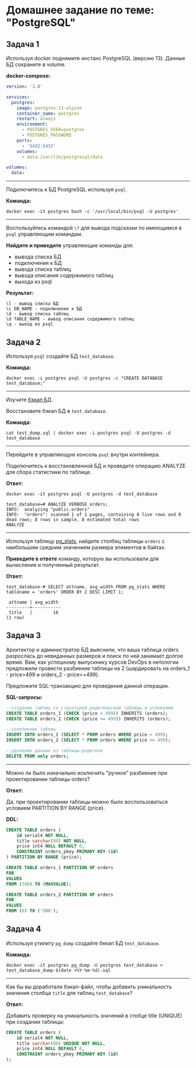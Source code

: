 # Домашнее задание по теме: "PostgreSQL"

## Задача 1

Используя docker поднимите инстанс PostgreSQL (версию 13). Данные БД сохраните в volume.

**docker-compose:**

```yaml
version: '3.8'

services:
  postgres:
    image: postgres:13-alpine
    container_name: postgres
    restart: always
    environment:
      - POSTGRES_USER=postgres
      - POSTGRES_PASSWORD
    ports:
      - '5432:5432'
    volumes:
      - data:/var/lib/postgresql/data

volumes:
  data:
```

---

Подключитесь к БД PostgreSQL используя `psql`.

**Команда:**

`docker exec -it postgres bash -c '/usr/local/bin/psql -U postgres'`

---

Воспользуйтесь командой `\?` для вывода подсказки по имеющимся в `psql` управляющим командам.

**Найдите и приведите** управляющие команды для:
- вывода списка БД
- подключения к БД
- вывода списка таблиц
- вывода описания содержимого таблиц
- выхода из psql

**Результат:**

```
\l - вывод списка БД
\c DB_NAME - подключение к БД
\d - вывод списка таблиц
\d TABLE_NAME - вывод описания содержимого таблиц
\q - выход из psql
```

## Задача 2

Используя `psql` создайте БД `test_database`.

**Команда:**

`docker exec -i postgres psql -U postgres -c "CREATE DATABASE test_database;"`

---

Изучите [бэкап БД](https://github.com/netology-code/virt-homeworks/tree/virt-11/06-db-04-postgresql/test_data).

Восстановите бэкап БД в `test_database`.

**Команда:**

`cat test_dump.sql | docker exec -i postgres psql -U postgres -d test_database`

---

Перейдите в управляющую консоль `psql` внутри контейнера.

Подключитесь к восстановленной БД и проведите операцию ANALYZE для сбора статистики по таблице.

**Ответ:**

```
docker exec -it postgres psql -U postgres -d test_database

test_database=# ANALYZE VERBOSE orders;
INFO:  analyzing "public.orders"
INFO:  "orders": scanned 1 of 1 pages, containing 8 live rows and 0 dead rows; 8 rows in sample, 8 estimated total rows
ANALYZE
```

---

Используя таблицу [pg_stats](https://postgrespro.ru/docs/postgresql/12/view-pg-stats), найдите столбец таблицы `orders` 
с наибольшим средним значением размера элементов в байтах.

**Приведите в ответе** команду, которую вы использовали для вычисления и полученный результат.

**Ответ:**

```
test_database-# SELECT attname, avg_width FROM pg_stats WHERE tablename = 'orders' ORDER BY 2 DESC LIMIT 1;
```

```
 attname | avg_width 
---------+-----------
 title   |        16
(1 row)
```

## Задача 3

Архитектор и администратор БД выяснили, что ваша таблица orders разрослась до невиданных размеров и
поиск по ней занимает долгое время. Вам, как успешному выпускнику курсов DevOps в нетологии предложили
провести разбиение таблицы на 2 (шардировать на orders_1 - price>499 и orders_2 - price<=499).

Предложите SQL-транзакцию для проведения данной операции.

**SQL-запросы:**

```sql
--создание таблиц со структурой родительской таблицы и условиями
CREATE TABLE orders_1 (CHECK (price > 499)) INHERITS (orders);
CREATE TABLE orders_2 (CHECK (price <= 499)) INHERITS (orders);

--заполнение таблиц
INSERT INTO orders_1 (SELECT * FROM orders WHERE price > 499);
INSERT INTO orders_2 (SELECT * FROM orders WHERE price <= 499);

--удаление данных из таблицы-родителя
DELETE FROM only orders;
```

---

Можно ли было изначально исключить "ручное" разбиение при проектировании таблицы orders?

**Ответ:**

Да, при проектировании таблицы можно было воспользоваться условием PARTITION BY RANGE (price).

**DDL:**

```sql
CREATE TABLE orders (
    id serial4 NOT NULL,
    title varchar(80) NOT NULL,
    price int4 NULL DEFAULT 0,
    CONSTRAINT orders_pkey PRIMARY KEY (id)
) PARTITION BY RANGE (price);

CREATE TABLE orders_1 PARTITION OF orders
FOR
VALUES
FROM (500) TO (MAXVALUE);

CREATE TABLE orders_2 PARTITION OF orders
FOR
VALUES
FROM (0) TO ('500');
```

## Задача 4

Используя утилиту `pg_dump` создайте бекап БД `test_database`.

**Команда:**

`docker exec -it postgres pg_dump -U postgres test_database > test_database_dump-$(date +%Y-%m-%d).sql`

---

Как бы вы доработали бэкап-файл, чтобы добавить уникальность значения столбца `title` для таблиц `test_database`?

**Ответ:**

Добавить проверку на уникальность значений в стобце title (UNIQUE) при создании таблицы:

```sql
CREATE TABLE orders (
    id serial4 NOT NULL,
    title varchar(80) UNIQUE NOT NULL,
    price int4 NULL DEFAULT 0,
    CONSTRAINT orders_pkey PRIMARY KEY (id)
);
```
